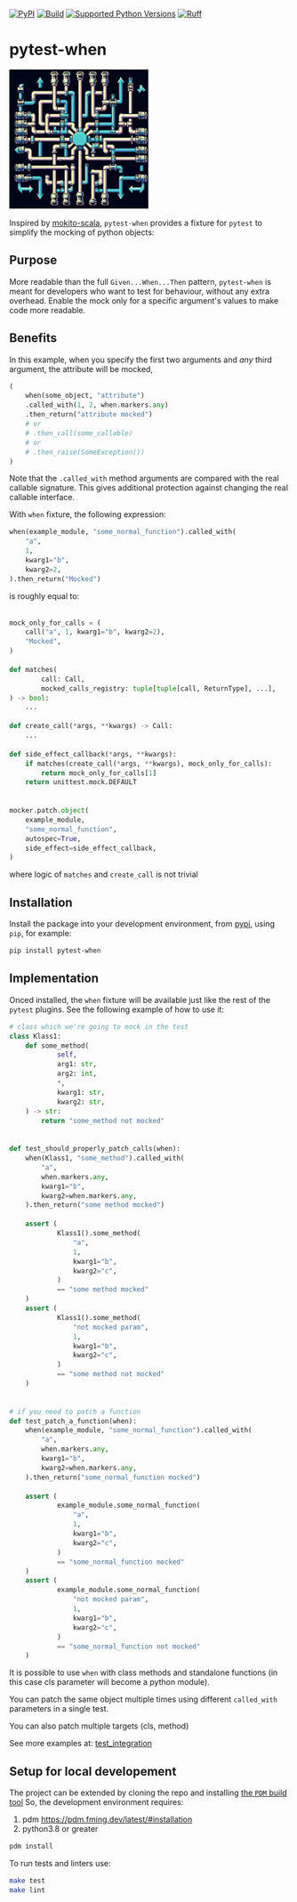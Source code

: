 [![PyPI](https://img.shields.io/pypi/v/pytest-when.svg)](https://pypi.python.org/pypi/pytest-when)
[![Build](https://github.com/Tinche/tightwrap/workflows/CI/badge.svg)](https://github.com/zhukovgreen/pytest-when/actions/workflows/test-lint.yml?query=workflow:%22Test+Action%22)
[![Supported Python Versions](https://img.shields.io/python/required-version-toml?tomlFilePath=https://raw.githubusercontent.com/zhukovgreen/pytest-when/main/pyproject.toml)](https://raw.githubusercontent.com/zhukovgreen/pytest-when/main/pyproject.toml)
[![Ruff](https://img.shields.io/endpoint?url=https://raw.githubusercontent.com/astral-sh/ruff/main/assets/badge/v2.json)](https://github.com/astral-sh/ruff)

# pytest-when

<img src="./logo.png" width="250"/>

Inspired
by [mokito-scala](https://github.com/mockito/mockito-scala), `pytest-when`
provides a fixture for `pytest` to simplify the mocking of python objects:

## Purpose

More readable than the full `Given...When...Then` pattern, `pytest-when` is
meant for developers who want to test for behaviour, without any extra
overhead.
Enable the mock only for a specific argument's values to make code more
readable.

## Benefits

In this example, when you specify the first two arguments and *any* third
argument, the attribute will be mocked,

```python
(
    when(some_object, "attribute")
    .called_with(1, 2, when.markers.any)
    .then_return("attribute mocked")
    # or
    # .then_call(some_callable)
    # or
    # .then_raise(SomeException())
)
```

Note that the `.called_with` method arguments are compared with the real
callable signature.
This gives additional protection against changing the real callable interface.

With `when` fixture, the following expression:

```python
when(example_module, "some_normal_function").called_with(
    "a",
    1,
    kwarg1="b",
    kwarg2=2,
).then_return("Mocked")

```

is roughly equal to:

```python

mock_only_for_calls = (
    call("a", 1, kwarg1="b", kwarg2=2),
    "Mocked",
)

def matches(
        call: Call,
        mocked_calls_registry: tuple[tuple[call, ReturnType], ...],
) -> bool:
    ...

def create_call(*args, **kwargs) -> Call:
    ...

def side_effect_callback(*args, **kwargs):
    if matches(create_call(*args, **kwargs), mock_only_for_calls):
        return mock_only_for_calls[1]
    return unittest.mock.DEFAULT


mocker.patch.object(
    example_module,
    "some_normal_function",
    autospec=True,
    side_effect=side_effect_callback,
)
```

where logic of `matches` and `create_call` is not trivial

## Installation

Install the package into your development environment, from
[pypi](https://pypi.org/project/pytest-when/), using `pip`, for example:

```bash
pip install pytest-when
```

## Implementation

Onced installed, the `when` fixture will be available just like the rest of
the `pytest` plugins.
See the following example of how to use it:

```python
# class which we're going to mock in the test
class Klass1:
    def some_method(
            self,
            arg1: str,
            arg2: int,
            *,
            kwarg1: str,
            kwarg2: str,
    ) -> str:
        return "some_method not mocked"


def test_should_properly_patch_calls(when):
    when(Klass1, "some_method").called_with(
        "a",
        when.markers.any,
        kwarg1="b",
        kwarg2=when.markers.any,
    ).then_return("some method mocked")

    assert (
            Klass1().some_method(
                "a",
                1,
                kwarg1="b",
                kwarg2="c",
            )
            == "some method mocked"
    )
    assert (
            Klass1().some_method(
                "not mocked param",
                1,
                kwarg1="b",
                kwarg2="c",
            )
            == "some method not mocked"
    )


# if you need to patch a function
def test_patch_a_function(when):
    when(example_module, "some_normal_function").called_with(
        "a",
        when.markers.any,
        kwarg1="b",
        kwarg2=when.markers.any,
    ).then_return("some_normal_function mocked")

    assert (
            example_module.some_normal_function(
                "a",
                1,
                kwarg1="b",
                kwarg2="c",
            )
            == "some_normal_function mocked"
    )
    assert (
            example_module.some_normal_function(
                "not mocked param",
                1,
                kwarg1="b",
                kwarg2="c",
            )
            == "some_normal_function not mocked"
    )
```

It is possible to use `when` with class methods and standalone functions
(in this case cls parameter will become a python module).

You can patch the same object multiple times using different `called_with`
parameters in a single test.

You can also patch multiple targets (cls, method)

See more examples at:
[test_integration](tests/test_integration.py)

## Setup for local developement

The project can be extended by cloning the repo and
installing [the `PDM` build tool](https://pdm-project.org/latest/#recommended-installation-method)
So, the development environment requires:

1. pdm <https://pdm.fming.dev/latest/#installation>
2. python3.8 or greater

```bash
pdm install
```

To run tests and linters use:

```bash
make test
make lint
```
